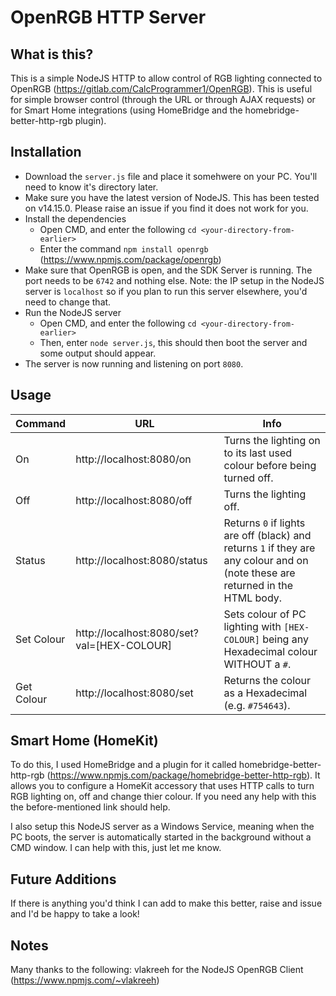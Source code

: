 # OpenRGB HTTP Server

## What is this?
This is a simple NodeJS HTTP to allow control of RGB lighting connected to OpenRGB (https://gitlab.com/CalcProgrammer1/OpenRGB). This is useful for simple browser control (through the URL or through AJAX requests) or for Smart Home integrations (using HomeBridge and the homebridge-better-http-rgb plugin).

## Installation

- Download the `server.js` file and place it somehwere on your PC. You'll need to know it's directory later.
- Make sure you have the latest version of NodeJS. This has been tested on v14.15.0. Please raise an issue if you find it does not work for you.
- Install the dependencies
  - Open CMD, and enter the following `cd <your-directory-from-earlier>`
  - Enter the command `npm install openrgb` (https://www.npmjs.com/package/openrgb)
- Make sure that OpenRGB is open, and the SDK Server is running. The port needs to be `6742` and nothing else. Note: the IP setup in the NodeJS server is `localhost` so if you plan to run this server elsewhere, you'd need to change that.
- Run the NodeJS server
  - Open CMD, and enter the following `cd <your-directory-from-earlier>`
  - Then, enter `node server.js`, this should then boot the server and some output should appear.
- The server is now running and listening on port `8080`.

## Usage

Command | URL | Info
------------ | ------------- | -------------
On | http://localhost:8080/on | Turns the lighting on to its last used colour before being turned off.
Off | http://localhost:8080/off | Turns the lighting off.
Status | http://localhost:8080/status | Returns `0` if lights are off (black) and returns `1` if they are any colour and on (note these are returned in the HTML body.
Set Colour | http://localhost:8080/set?val=[HEX-COLOUR] | Sets colour of PC lighting with `[HEX-COLOUR]` being any Hexadecimal colour WITHOUT a `#`.
Get Colour | http://localhost:8080/set | Returns the colour as a Hexadecimal (e.g. `#754643`).
  
## Smart Home (HomeKit)
To do this, I used HomeBridge and a plugin for it called homebridge-better-http-rgb (https://www.npmjs.com/package/homebridge-better-http-rgb). It allows you to configure a HomeKit accessory that uses HTTP calls to turn RGB lighting on, off and change thier colour. If you need any help with this the before-mentioned link should help.

I also setup this NodeJS server as a Windows Service, meaning when the PC boots, the server is automatically started in the background without a CMD window. I can help with this, just let me know.

## Future Additions
If there is anything you'd think I can add to make this better, raise and issue and I'd be happy to take a look!

## Notes
Many thanks to the following:
vlakreeh for the NodeJS OpenRGB Client (https://www.npmjs.com/~vlakreeh)
